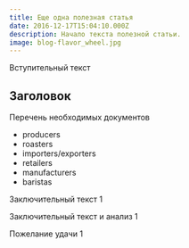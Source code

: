 ```yaml
---
title: Еще одна полезная статья
date: 2016-12-17T15:04:10.000Z
description: Начало текста полезной статьи.
image: blog-flavor_wheel.jpg
---
```


Вступительный текст

## Заголовок

Перечень необходимых документов

- producers
- roasters
- importers/exporters
- retailers
- manufacturers
- baristas

Заключительный текст 1

Заключительный текст и анализ 1

Пожелание удачи 1
